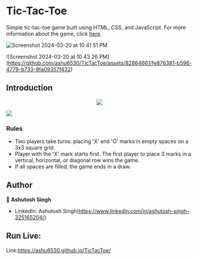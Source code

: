 # Tic-Tac-Toe

Simple tic-tac-toe game built using HTML, CSS, and JavaScript. For more information about the game, click [here](https://en.wikipedia.org/wiki/Tic-tac-toe).

![Screenshot 2024-03-20 at 10 41 51 PM](https://github.com/ashu6530/TicTacToe/assets/82864661/3d158a0f-39e6-40a5-b615-2ff01a5c4070)

![Screenshot 2024-03-20 at 10 43 26 PM]
(https://github.com/ashu6530/TicTacToe/assets/82864661/fe876381-b596-4779-b733-8fa09357f432)




## Introduction

<p align="center">
    <img src="![image](https://github.com/ashu6530/TicTacToe/assets/82864661/2cd3e20d-cde3-4324-bab2-75553dc3c50d)">

</p
  <p align="center">
   <img src="![Screenshot 2024-03-20 at 10 43 26 PM](https://github.com/ashu6530/TicTacToe/assets/82864661/58c35785-a31f-45c8-9a29-c993182e0371)">
</p>


### Rules

- Two players take turns: placing 'X' and 'O' marks in empty spaces on a 3x3 square grid.
- Player with the 'X' mark starts first. The first player to place 3 marks in a vertical, horizontal, or diagonal row wins the game.
- If all spaces are filled, the game ends in a draw.



## Author

👤 **Ashutosh Singh**

* LinkedIn: Ashutosh Singh(https://www.linkedin.com/in/ashutosh-singh-325165204/)

  
## Run Live:

Link:https://ashu6530.github.io/TicTacToe/

